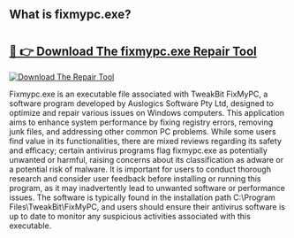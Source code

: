 ## What is fixmypc.exe? 

# <h2><a href="https://exedetect.com/download.php?fixmypc.exe">🔗 👉 Download The fixmypc.exe Repair Tool</a></h2>

[![Download The Repair Tool](https://exedetect.com/download-button.jpg)](https://exedetect.com/download.php?fixmypc.exe)

Fixmypc.exe is an executable file associated with TweakBit FixMyPC, a software program developed by Auslogics Software Pty Ltd, designed to optimize and repair various issues on Windows computers. This application aims to enhance system performance by fixing registry errors, removing junk files, and addressing other common PC problems. While some users find value in its functionalities, there are mixed reviews regarding its safety and efficacy; certain antivirus programs flag fixmypc.exe as potentially unwanted or harmful, raising concerns about its classification as adware or a potential risk of malware. It is important for users to conduct thorough research and consider user feedback before installing or running this program, as it may inadvertently lead to unwanted software or performance issues. The software is typically found in the installation path C:\Program Files\TweakBit\FixMyPC\, and users should ensure their antivirus software is up to date to monitor any suspicious activities associated with this executable.